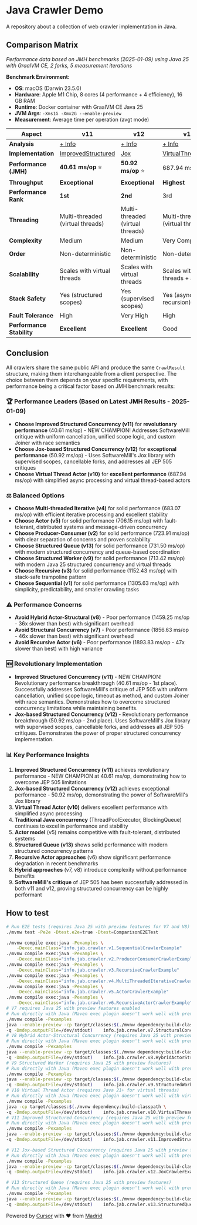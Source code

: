 # Java Crawler Demo

A repository about a collection of web crawler implementation in Java.

## Comparison Matrix

*Performance data based on JMH benchmarks (2025-01-09) using Java 25 with GraalVM CE, 2 forks, 5 measurement iterations*

**Benchmark Environment:**
- **OS**: macOS (Darwin 23.5.0)
- **Hardware**: Apple M1 Chip, 8 cores (4 performance + 4 efficiency), 16 GB RAM
- **Runtime**: Docker container with GraalVM CE Java 25
- **JVM Args**: `-Xms1G -Xmx2G --enable-preview`
- **Measurement**: Average time per operation (avgt mode)

| Aspect | v11 | v12 | v10 | v9 | v4 | v2 | v13 | v5 | v3 | v1 | v7 | v8 | v6 |
|--------|----|----|----|----|----|----|----|----|----|----|----|----|----|
| **Analysis** | [+ Info](./docs/v11/README.md) | [+ Info](./docs/v12/README.md) | [+ Info](./docs/v10/README.md) | [+ Info](./docs/v9/README.md) | [+ Info](./docs/v4/README.md) | [+ Info](./docs/v2/README.md) | [+ Info](./docs/v13/README.md) | [+ Info](./docs/v5/README.md) | [+ Info](./docs/v3/README.md) | [+ Info](./docs/v1/README.md) | [+ Info](./docs/v7/README.md) | [+ Info](./docs/v8/README.md) | [+ Info](./docs/v6/README.md) |
| **Implementation** | [ImprovedStructured](./src/main/java/info/jab/crawler/v11/ImprovedStructuredCrawler.java) | [Jox](./src/main/java/info/jab/crawler/v12/JoxCrawler.java) | [VirtualThreadActor](./src/main/java/info/jab/crawler/v10/VirtualThreadActorCrawler.java) | [StructuredWorker](./src/main/java/info/jab/crawler/v9/StructuredWorkerCrawler.java) | [MultiThreadedIterative](./src/main/java/info/jab/crawler/v4/MultiThreadedIterativeCrawler.java) | [ProducerConsumer](./src/main/java/info/jab/crawler/v2/ProducerConsumerCrawler.java) | [StructuredQueue](./src/main/java/info/jab/crawler/v13/StructuredQueueCrawler.java) | [Actor](./src/main/java/info/jab/crawler/v5/ActorCrawler.java) | [Recursive](./src/main/java/info/jab/crawler/v3/RecursiveCrawler.java) | [Sequential](./src/main/java/info/jab/crawler/v1/SequentialCrawler.java) | [StructuralConcurrency](./src/main/java/info/jab/crawler/v7/StructuralConcurrencyCrawler.java) | [HybridActorStructural](./src/main/java/info/jab/crawler/v8/HybridActorStructuralCrawler.java) | [RecursiveActor](./src/main/java/info/jab/crawler/v6/RecursiveActorCrawler.java) |
| **Performance (JMH)** | **40.61 ms/op** ⭐ | **50.92 ms/op** ⭐ | 687.94 ms/op | 713.42 ms/op | 683.07 ms/op | 723.91 ms/op | 731.50 ms/op | 706.15 ms/op | 1152.43 ms/op | 1305.63 ms/op | 1856.63 ms/op ⚠️ | 1459.25 ms/op ⚠️ | 1893.83 ms/op ⚠️ |
| **Throughput** | **Exceptional** | **Exceptional** | **Highest** | **Highest** | **Highest** | **Highest** | **Highest** | **Highest** | High | High | Low | Low | Low |
| **Performance Rank** | **1st** | **2nd** | 3rd | 4th | 5th | 6th | 7th | 8th | 9th | 10th | 11th | 12th | 13th |
| **Threading** | Multi-threaded (virtual threads) | Multi-threaded (virtual threads) | Multi-threaded (virtual threads) | Multi-threaded (virtual threads) | Multi-threaded (configurable) | Multi-threaded (configurable) | Multi-threaded (virtual threads) | Multi-threaded (configurable) | Single-threaded | Single-threaded | Multi-threaded (virtual threads) | Multi-threaded (virtual threads) | Multi-threaded (configurable) |
| **Complexity** | Medium | Medium | Very Complex | Medium | Very Complex | Complex | Medium | Very Complex | Medium | Simple | Medium | Complex | Very Complex |
| **Order** | Non-deterministic | Non-deterministic | Non-deterministic | Non-deterministic | Non-deterministic | Non-deterministic | Non-deterministic | Non-deterministic | Deterministic | Deterministic | Non-deterministic | Non-deterministic | Non-deterministic |
| **Scalability** | Scales with virtual threads | Scales with virtual threads | Scales with virtual threads + actors | Scales with virtual threads | Scales with cores/threads | Scales with cores/threads | Scales with virtual threads | Scales with actors (distributed) | Limited | Limited | Scales with virtual threads | Scales with virtual threads + actors | Scales with actors (dynamic) |
| **Stack Safety** | Yes (structured scopes) | Yes (supervised scopes) | Yes (async recursion) | Yes (structured scopes) | N/A | N/A | Yes (structured scopes) | N/A | Yes (trampoline) | N/A | Yes (structured scopes) | Yes (structured scopes) | Yes (async recursion) |
| **Fault Tolerance** | High | Very High | High | High | Limited | Limited | High | High | None | None | High | Very High | High |
| **Performance Stability** | **Excellent** | **Excellent** | Good | Good | **Excellent** | **Excellent** | Good | Good | Good | Good | Fair | Fair | Poor |


## Conclusion

All crawlers share the same public API and produce the same `CrawlResult` structure, making them interchangeable from a client perspective. The choice between them depends on your specific requirements, with performance being a critical factor based on JMH benchmark results:

### 🏆 **Performance Leaders (Based on Latest JMH Results - 2025-01-09)**
- **Choose Improved Structured Concurrency (v11)** for **revolutionary performance** (40.61 ms/op) - NEW CHAMPION! Addresses SoftwareMill critique with uniform cancellation, unified scope logic, and custom Joiner with race semantics
- **Choose Jox-based Structured Concurrency (v12)** for **exceptional performance** (50.92 ms/op) - Uses SoftwareMill's Jox library with supervised scopes, cancellable forks, and addresses all JEP 505 critiques
- **Choose Virtual Thread Actor (v10)** for **excellent performance** (687.94 ms/op) with simplified async processing and virtual thread-based actors

### ⚖️ **Balanced Options**
- **Choose Multi-threaded Iterative (v4)** for solid performance (683.07 ms/op) with efficient iterative processing and excellent stability
- **Choose Actor (v5)** for solid performance (706.15 ms/op) with fault-tolerant, distributed systems and message-driven concurrency
- **Choose Producer-Consumer (v2)** for solid performance (723.91 ms/op) with clear separation of concerns and proven scalability
- **Choose Structured Queue (v13)** for solid performance (731.50 ms/op) with modern structured concurrency and queue-based coordination
- **Choose Structured Worker (v9)** for solid performance (713.42 ms/op) with modern Java 25 structured concurrency and virtual threads
- **Choose Recursive (v3)** for solid performance (1152.43 ms/op) with stack-safe trampoline pattern
- **Choose Sequential (v1)** for solid performance (1305.63 ms/op) with simplicity, predictability, and smaller crawling tasks

### ⚠️ **Performance Concerns**
- **Avoid Hybrid Actor-Structural (v8)** - Poor performance (1459.25 ms/op - 36x slower than best) with significant overhead
- **Avoid Structural Concurrency (v7)** - Poor performance (1856.63 ms/op - 46x slower than best) with significant overhead
- **Avoid Recursive Actor (v6)** - Poor performance (1893.83 ms/op - 47x slower than best) with high variance

### 🆕 **Revolutionary Implementation**
- **Improved Structured Concurrency (v11)** - NEW CHAMPION! Revolutionary performance breakthrough (40.61 ms/op - 1st place). Successfully addresses SoftwareMill's critique of JEP 505 with uniform cancellation, unified scope logic, timeout as method, and custom Joiner with race semantics. Demonstrates how to overcome structured concurrency limitations while maintaining benefits.
- **Jox-based Structured Concurrency (v12)** - Revolutionary performance breakthrough (50.92 ms/op - 2nd place). Uses SoftwareMill's Jox library with supervised scopes, cancellable forks, and addresses all JEP 505 critiques. Demonstrates the power of proper structured concurrency implementation.

### 📊 **Key Performance Insights**
1. **Improved Structured Concurrency (v11)** achieves revolutionary performance - NEW CHAMPION at 40.61 ms/op, demonstrating how to overcome JEP 505 limitations
2. **Jox-based Structured Concurrency (v12)** achieves exceptional performance - 50.92 ms/op, demonstrating the power of SoftwareMill's Jox library
3. **Virtual Thread Actor (v10)** delivers excellent performance with simplified async processing
4. **Traditional Java concurrency** (ThreadPoolExecutor, BlockingQueue) continues to excel in performance and stability
5. **Actor model** (v5) remains competitive with fault-tolerant, distributed systems
6. **Structured Queue (v13)** shows solid performance with modern structured concurrency patterns
7. **Recursive Actor approaches** (v6) show significant performance degradation in recent benchmarks
8. **Hybrid approaches** (v7, v8) introduce complexity without performance benefits
9. **SoftwareMill's critique** of JEP 505 has been successfully addressed in both v11 and v12, proving structured concurrency can be highly performant

## How to test

```bash
# Run E2E tests (requires Java 25 with preview features for V7 and V8)
./mvnw test -Pe2e -Dtest.e2e=true -Dtest=ComparisonE2ETest

./mvnw compile exec:java -Pexamples \
    -Dexec.mainClass="info.jab.crawler.v1.SequentialCrawlerExample"
./mvnw compile exec:java -Pexamples \
    -Dexec.mainClass="info.jab.crawler.v2.ProducerConsumerCrawlerExample"
./mvnw compile exec:java -Pexamples \
    -Dexec.mainClass="info.jab.crawler.v3.RecursiveCrawlerExample"
./mvnw compile exec:java -Pexamples \
    -Dexec.mainClass="info.jab.crawler.v4.MultiThreadedIterativeCrawlerExample"
./mvnw compile exec:java -Pexamples \
    -Dexec.mainClass="info.jab.crawler.v5.ActorCrawlerExample"
./mvnw compile exec:java -Pexamples \
    -Dexec.mainClass="info.jab.crawler.v6.RecursiveActorCrawlerExample"
# V7 requires Java 25 with preview features enabled
# Run directly with Java (Maven exec plugin doesn't work well with preview features)
./mvnw compile -Pexamples
java --enable-preview -cp target/classes:$(./mvnw dependency:build-classpath \
-q -Dmdep.outputFile=/dev/stdout)    info.jab.crawler.v7.StructuralConcurrencyCrawlerExample
# V8 Hybrid Actor-Structural Concurrency (requires Java 25 with preview features)
# Run directly with Java (Maven exec plugin doesn't work well with preview features)
./mvnw compile -Pexamples
java --enable-preview -cp target/classes:$(./mvnw dependency:build-classpath \
-q -Dmdep.outputFile=/dev/stdout)    info.jab.crawler.v8.HybridActorStructuralCrawlerExample
# V9 Structured Worker (requires Java 25 with preview features)
# Run directly with Java (Maven exec plugin doesn't work well with preview features)
./mvnw compile -Pexamples
java --enable-preview -cp target/classes:$(./mvnw dependency:build-classpath \
-q -Dmdep.outputFile=/dev/stdout)    info.jab.crawler.v9.StructuredWorkerCrawlerExample
# V10 Virtual Thread Actor (requires Java 21+ for virtual threads)
# Run directly with Java (Maven exec plugin doesn't work well with virtual threads)
./mvnw compile -Pexamples
java -cp target/classes:$(./mvnw dependency:build-classpath \
-q -Dmdep.outputFile=/dev/stdout)    info.jab.crawler.v10.VirtualThreadActorCrawlerExample
# V11 Improved Structured Concurrency (requires Java 25 with preview features)
# Run directly with Java (Maven exec plugin doesn't work well with preview features)
./mvnw compile -Pexamples
java --enable-preview -cp target/classes:$(./mvnw dependency:build-classpath \
-q -Dmdep.outputFile=/dev/stdout)    info.jab.crawler.v11.ImprovedStructuredCrawlerExample

# V12 Jox-based Structured Concurrency (requires Java 25 with preview features)
# Run directly with Java (Maven exec plugin doesn't work well with preview features)
./mvnw compile -Pexamples
java --enable-preview -cp target/classes:$(./mvnw dependency:build-classpath \
-q -Dmdep.outputFile=/dev/stdout)    info.jab.crawler.v12.JoxCrawlerExample

# V13 Structured Queue (requires Java 25 with preview features)
# Run directly with Java (Maven exec plugin doesn't work well with preview features)
./mvnw compile -Pexamples
java --enable-preview -cp target/classes:$(./mvnw dependency:build-classpath \
-q -Dmdep.outputFile=/dev/stdout)    info.jab.crawler.v13.StructuredQueueCrawlerExample
```

Powered by [Cursor](https://www.cursor.com/) with ❤️ from [Madrid](https://www.google.com/maps/place/Community+of+Madrid,+Madrid/@40.4983324,-6.3162283,8z/data=!3m1!4b1!4m6!3m5!1s0xd41817a40e033b9:0x10340f3be4bc880!8m2!3d40.4167088!4d-3.5812692!16zL20vMGo0eGc?entry=ttu&g_ep=EgoyMDI1MDgxOC4wIKXMDSoASAFQAw%3D%3D)
